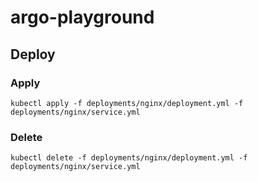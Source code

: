 # argo-playground


## Deploy

### Apply
```
kubectl apply -f deployments/nginx/deployment.yml -f deployments/nginx/service.yml
```

### Delete
```
kubectl delete -f deployments/nginx/deployment.yml -f deployments/nginx/service.yml
```

